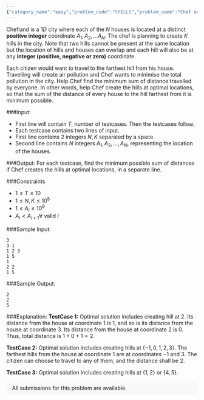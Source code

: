 ```yaml
---
{"category_name":"easy","problem_code":"CHILLS","problem_name":"Chef and Hills","problemComponents":{"constraints":"","constraintsState":false,"subtasks":"","subtasksState":false,"inputFormat":"","inputFormatState":false,"outputFormat":"","outputFormatState":false,"sampleTestCases":{"0":{"id":1,"input":"3\r\n3 1\r\n1 2 3\r\n1 5\r\n1\r\n2 2\r\n1 5","output":"2\r\n2\r\n5","explanation":"**TestCase 1:** Optimal solution includes creating hill at $2$. Its distance from the house at coordinate $1$ is $1$, and so is its distance from the house at coordinate $3$. Its distance from the house at coordinate $2$ is $0$. Thus, total distance is $1+0+1=2$.\r\n\r\n**TestCase 2:** Optimal solution includes creating hills at $\\{-1, 0, 1, 2, 3 \\}$. The farthest hills from the house at coordinate $1$ are at coordinates $-1$ and $3$. The citizen can choose to travel to any of them, and the distance shall be $2$.\r\n\r\n**TestCase 3:** Optimal solution includes creating hills at $\\{1, 2 \\}$ or $\\{4, 5 \\}$.","isDeleted":false}}},"video_editorial_url":"https://youtu.be/Yxhx2Tr1SKA","languages_supported":{"0":"CPP14","1":"C","2":"JAVA","3":"PYTH 3.6","4":"CPP17","5":"PYTH","6":"PYP3","7":"CS2","8":"ADA","9":"PYPY","10":"TEXT","11":"PAS fpc","12":"NODEJS","13":"RUBY","14":"PHP","15":"GO","16":"HASK","17":"TCL","18":"PERL","19":"SCALA","20":"LUA","21":"kotlin","22":"BASH","23":"JS","24":"LISP sbcl","25":"rust","26":"PAS gpc","27":"BF","28":"CLOJ","29":"R","30":"D","31":"CAML","32":"FORT","33":"ASM","34":"swift","35":"FS","36":"WSPC","37":"LISP clisp","38":"SQL","39":"SCM guile","40":"PERL6","41":"ERL","42":"CLPS","43":"ICK","44":"NICE","45":"PRLG","46":"ICON","47":"COB","48":"SCM chicken","49":"PIKE","50":"SCM qobi","51":"ST","52":"SQLQ","53":"NEM"},"max_timelimit":1,"source_sizelimit":50000,"problem_author":"smit_adm","problem_tester":"","date_added":"28-12-2020","tags":{"0":"easy","1":"greedy","2":"observation","3":"smit_adm","4":"start3","5":"vichitr"},"problem_difficulty_level":"Easy","best_tag":"","editorial_url":"https://discuss.codechef.com/problems/CHILLS","time":{"view_start_date":1619357400,"submit_start_date":1619357400,"visible_start_date":1619357400,"end_date":1735669800},"is_direct_submittable":false,"problemDiscussURL":"https://discuss.codechef.com/search?q=CHILLS","is_proctored":false,"visitedContests":{},"layout":"problem"}
---
```

Chefland is a $1D$ city where each of the $N$ houses is located at a distinct **positive integer** coordinate $A_1, A_2, \ldots A_N$. The chef is planning to create $K$ hills in the city. Note that two hills cannot be present at the same location but the location of hills and houses can overlap and each hill will also be at any **integer (positive, negative or zero)** coordinate. 

Each citizen would want to travel to the farthest hill from his house. Travelling will create air pollution and Chef wants to minimise the total pollution in the city. Help Chef find the minimum sum of distance travelled by everyone. In other words, help Chef create the hills at optimal locations, so that the sum of the distance of every house to the hill farthest from it is minimum possible.

###Input:

- First line will contain $T$, number of testcases. Then the testcases follow. 
- Each testcase contains two lines of input.
- First line contains $2$ integers $N, K$ separated by a space.
- Second line contains $N$ integers $A_1, A_2, \ldots, A_N$, representing the location of the houses. 

###Output:
For each testcase, find the minimum possible sum of distances if Chef creates the hills at optimal locations, in a separate line.

###Constraints 
- $1 \leq T \leq 10$
- $1 \leq N, K \leq 10^5$
- $1 \leq A_i \leq 10^9$
- $A_i \lt A_{i + 1} \forall$ valid $i$

###Sample Input:
```
3
3 1
1 2 3
1 5
1
2 2
1 5
```

###Sample Output:
```
2
2
5
```
	
###Explanation:
**TestCase 1:** Optimal solution includes creating hill at $2$. Its distance from the house at coordinate $1$ is $1$, and so is its distance from the house at coordinate $3$. Its distance from the house at coordinate $2$ is $0$. Thus, total distance is $1+0+1=2$.

**TestCase 2:** Optimal solution includes creating hills at $\{-1, 0, 1, 2, 3 \}$. The farthest hills from the house at coordinate $1$ are at coordinates $-1$ and $3$. The citizen can choose to travel to any of them, and the distance shall be $2$.

**TestCase 3:** Optimal solution includes creating hills at $\{1, 2 \}$ or $\{4, 5 \}$. 
<aside style='background: #f8f8f8;padding: 10px 15px;'><div>All submissions for this problem are available.</div></aside>